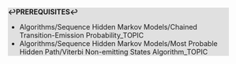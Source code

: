 <div style="margin:2em; background-color: #e0e0e0;">

<strong>↩PREREQUISITES↩</strong>

 * Algorithms/Sequence Hidden Markov Models/Chained Transition-Emission Probability_TOPIC
 * Algorithms/Sequence Hidden Markov Models/Most Probable Hidden Path/Viterbi Non-emitting States Algorithm_TOPIC

</div>

